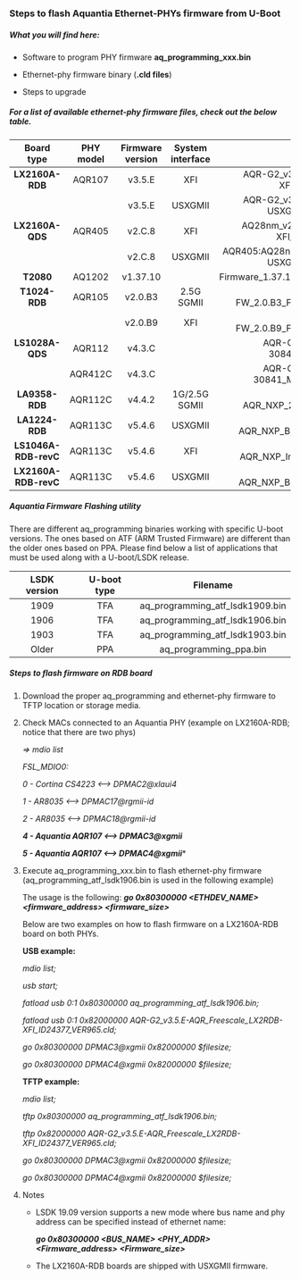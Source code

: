 ### Steps to flash Aquantia Ethernet-PHYs firmware from U-Boot

##### What you will find here:

- Software to program PHY firmware **aq_programming_xxx.bin**

- Ethernet-phy firmware binary (**.cld files**)

- Steps to upgrade



##### For a list of available ethernet-phy firmware files, check out the below table.

|   Board type          | PHY model | Firmware version | System interface |                           Filename                           |
| :-------------------: | :-------: | :--------------: | :--------------: | :----------------------------------------------------------: |
| **LX2160A-RDB**       |  AQR107   |      v3.5.E      |       XFI        | AQR-G2_v3.5.E-AQR_Freescale_LX2RDB-XFI_ID24377_VER965.cld |
|                       |           |      v3.5.E      |     USXGMII      | AQR-G2_v3.5.E-AQR_Freescale_LX2RDB-USXGMII_ID24109_VER965.cld |
| **LX2160A-QDS**       |  AQR405   |      v2.C.8      |       XFI        |  AQ28nm_v2.C.8-AQR_Freescale_LX2QDS-XFI_ID24724_VER1019.cld  |
|                       |           |      v2.C.8      |     USXGMII      | AQR405:AQ28nm_v2.C.8-AQR_Freescale_LX2QDS-USXGMII_ID24191_VER997.cld |
|    **T2080**          |  AQ1202   |     v1.37.10     |                  |       Firmware_1.37.10_011014_Freescale_T2080PCIe.cld        |
|  **T1024-RDB**        |  AQR105   |     v2.0.B3      |    2.5G SGMII    |        AQ28nm-FW_2.0.B3_Freescale_T1024RDB_120514.cld        |
|                       |           |     v2.0.B9      |       XFI        |        AQ28nm-FW_2.0.B9_Freescale_T1024RDB_012115.cld        |
| **LS1028A-QDS**       |  AQR112   |      v4.3.C      |                  |     AQR-G3_v4.3.C-AQR_NXP_SPF-30842_ID24155_VER1198.cld      |
|                       |  AQR412C  |      v4.3.C      |                  |   AQR-G3_v4.3.C-AQR_NXP_SPF-30841_MUSX_ID40019_VER1198.cld   |
| **LA9358-RDB**        |  AQR112C  |      v4.4.2      |   1G/2.5G SGMII  |  AQR-G3_v4.4.2-AQR_NXP_2500BX_ID44398_VER1511.cld            |
| **LA1224-RDB**        |  AQR113C  |      v5.4.6      |      USXGMII     |  AQR-G4_v5.4.6-AQR_NXP_Bonnyrigg_ID44428_VER1533.cld         |
| **LS1046A-RDB-revC**  |  AQR113C  |      v5.4.6      |        XFI       |  AQR-G4_v5.4.6-AQR_NXP_Inverness_ID44430_VER1533.cld         |
| **LX2160A-RDB-revC**  |  AQR113C  |      v5.4.6      |      USXGMII     |  AQR-G4_v5.4.6-AQR_NXP_Bonnyrigg_ID44428_VER1533.cld         |


##### Aquantia Firmware Flashing utility

There are different aq_programming binaries working with specific U-boot versions.  The ones based on ATF (ARM Trusted Firmware) are different than the older ones based on PPA. Please find below a list of applications that must be used along with a U-boot/LSDK release.

| LSDK version | U-boot type |            Filename             |
| :----------: | :---------: | :-----------------------------: |
|     1909     |     TFA     | aq_programming_atf_lsdk1909.bin |
|     1906     |     TFA     | aq_programming_atf_lsdk1906.bin |
|     1903     |     TFA     | aq_programming_atf_lsdk1903.bin |
|    Older     |     PPA     |     aq_programming_ppa.bin      |



##### Steps to flash firmware on RDB board

1. Download the proper aq_programming and ethernet-phy firmware to TFTP location or storage media.

2. Check MACs connected to an Aquantia PHY (example on LX2160A-RDB; notice that there are two phys)

   *=> mdio list*

   *FSL_MDIO0:*

   *0 - Cortina CS4223 <--> DPMAC2@xlaui4*

   *1 - AR8035 <--> DPMAC17@rgmii-id*

   *2 - AR8035 <--> DPMAC18@rgmii-id*

   ***4 - Aquantia AQR107 <--> DPMAC3@xgmii***

   ***5 - Aquantia AQR107 <--> DPMAC4@xgmii****

3. Execute aq_programming_xxx.bin to flash ethernet-phy firmware (aq_programming_atf_lsdk1906.bin is used in the following example)

   The usage is the following: ***go 0x80300000 <ETHDEV_NAME> <firmware_address> <firmware_size>***

   Below are two examples on how to flash firmware on a LX2160A-RDB board on both PHYs.

   **USB example:**

   *mdio list;*

   *usb start;*

   *fatload usb 0:1 0x80300000 aq_programming_atf_lsdk1906.bin;*

   *fatload usb 0:1 0x82000000 AQR-G2_v3.5.E-AQR_Freescale_LX2RDB-XFI_ID24377_VER965.cld;*

   *go 0x80300000 DPMAC3@xgmii 0x82000000 $filesize;*

   *go 0x80300000 DPMAC4@xgmii 0x82000000 $filesize;*

   **TFTP example:**

   *mdio list;*

   *tftp 0x80300000 aq_programming_atf_lsdk1906.bin;*

   *tftp 0x82000000 AQR-G2_v3.5.E-AQR_Freescale_LX2RDB-XFI_ID24377_VER965.cld;*

   *go 0x80300000 DPMAC3@xgmii 0x82000000 $filesize;*

   *go 0x80300000 DPMAC4@xgmii 0x82000000 $filesize;*


4. Notes

   - LSDK 19.09 version supports a new mode where bus name and phy address can be specified instead of ethernet name:

   		***go 0x80300000 <BUS_NAME> <PHY_ADDR> <Firmware_address> <Firmware_size>***

   - The LX2160A-RDB boards are shipped with USXGMII firmware.

